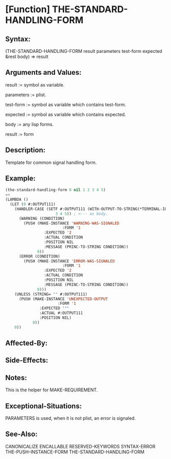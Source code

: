 # [Function] THE-STANDARD-HANDLING-FORM

## Syntax:

(THE-STANDARD-HANDLING-FORM result parameters test-form expected &rest body) => result

## Arguments and Values:

result := symbol as variable.

parameters := plist.

test-form := symbol as variable which contains test-form.

expected := symbol as variable which contains expected.

body := any lisp forms.

result := form

## Description:
Template for common signal handling form.

## Example:
```lisp
(the-standard-handling-form 0 nil 1 2 3 4 5)
=>
(LAMBDA ()
  (LET (0 #:OUTPUT111)
    (HANDLER-CASE (SETF #:OUTPUT111 (WITH-OUTPUT-TO-STRING(*TERMINAL-IO*)
				      3 4 5)) ; <--- as body.
      (WARNING (CONDITION)
        (PUSH (MAKE-INSTANCE 'WARNING-WAS-SIGNALED
	                     :FORM '1
			     :EXPECTED '2
			     :ACTUAL CONDITION
			     :POSITION NIL
			     :MESSAGE (PRINC-TO-STRING CONDITION))
              0))
      (ERROR (CONDITION)
        (PUSH (MAKE-INSTANCE 'ERROR-WAS-SIGNALED
	                     :FORM '1
			     :EXPECTED '2
			     :ACTUAL CONDITION
			     :POSITION NIL
			     :MESSAGE (PRINC-TO-STRING CONDITION))
              0)))
    (UNLESS (STRING= "" #:OUTPUT111)
      (PUSH (MAKE-INSTANCE 'UNEXPECTED-OUTPUT
	                   :FORM '1
			   :EXPECTED '""
			   :ACTUAL #:OUTPUT111
			   :POSITION NIL)
            0))
    0))
```

## Affected-By:

## Side-Effects:

## Notes:
This is the helper for MAKE-REQUIREMENT.

## Exceptional-Situations:
PARAMETERS is used, when it is not plist, an error is signaled.

## See-Also:

CANONICALIZE
ENCALLABLE
RESERVED-KEYWORDS
SYNTAX-ERROR
THE-PUSH-INSTANCE-FORM
THE-STANDARD-HANDLING-FORM
